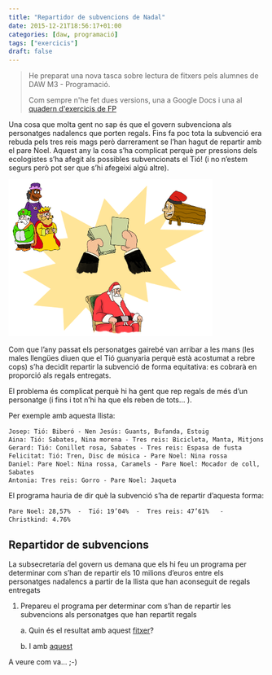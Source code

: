 ```yaml
---
title: "Repartidor de subvencions de Nadal"
date: 2015-12-21T18:56:17+01:00
categories: [daw, programació]
tags: ["exercicis"]
draft: false
---
```

> He preparat una nova tasca sobre lectura de fitxers pels alumnes de DAW M3 - Programació.
>
> Com sempre n'he fet dues versions, una a Google Docs i una al [quadern d'exercicis de FP](https://uf.ctrl-alt-d.net/material/mostra/212/subvencions-de-nadal)

Una cosa que molta gent no sap és que el govern subvenciona als personatges nadalencs que porten regals. Fins fa poc tota la subvenció era rebuda pels tres reis mags però darrerament se l’han hagut de repartir amb el pare Noel. Aquest any la cosa s’ha complicat perquè per pressions dels ecologistes s’ha afegit als possibles subvencionats el Tió! (i no n’estem segurs però pot ser que s’hi afegeixi algú altre).

![Llista](https://raw.githubusercontent.com/utrescu/utrescu.github.io/master/images/subvencions.png)

Com que l’any passat els personatges gairebé van arribar a les mans (les males llengües diuen que el Tió guanyaria perquè està acostumat a rebre cops) s’ha decidit repartir la subvenció de forma equitativa: es cobrarà en proporció als regals entregats.

El problema és complicat perquè hi ha gent que rep regals de més d’un personatge (i fins i tot n’hi ha que els reben de tots… ).

Per exemple amb aquesta llista:

    Josep: Tió: Biberó - Nen Jesús: Guants, Bufanda, Estoig
    Aina: Tió: Sabates, Nina morena - Tres reis: Bicicleta, Manta, Mitjons
    Gerard: Tió: Conillet rosa, Sabates - Tres reis: Espasa de fusta
    Felicitat: Tió: Tren, Disc de música - Pare Noel: Nina rossa
    Daniel: Pare Noel: Nina rossa, Caramels - Pare Noel: Mocador de coll, Sabates
    Antonia: Tres reis: Gorro - Pare Noel: Jaqueta

El programa hauria de dir què la subvenció s’ha de repartir d’aquesta forma:

    Pare Noel: 28,57%  -  Tió: 19’04%  -  Tres reis: 47’61%   -   Christkind: 4.76%

Repartidor de subvencions
----------------------
La subsecretaría del govern us demana que els hi feu un programa per determinar com s’han de repartir els 10 milions d’euros entre els personatges nadalencs a partir de la llista que han aconseguit de regals entregats

1. Prepareu el programa per determinar com s’han de repartir les subvencions als personatges que han repartit regals

     a. Quin és el resultat amb aquest [fitxer](https://drive.google.com/file/d/0BxakKCNfTojqZ3dDMVdtLVB6NVU/view?usp=sharing)?

    b. I amb [aquest](https://drive.google.com/file/d/0BxakKCNfTojqNUZBZXozeFhUQXM/view?usp=sharing)


A veure com va... ;-)

